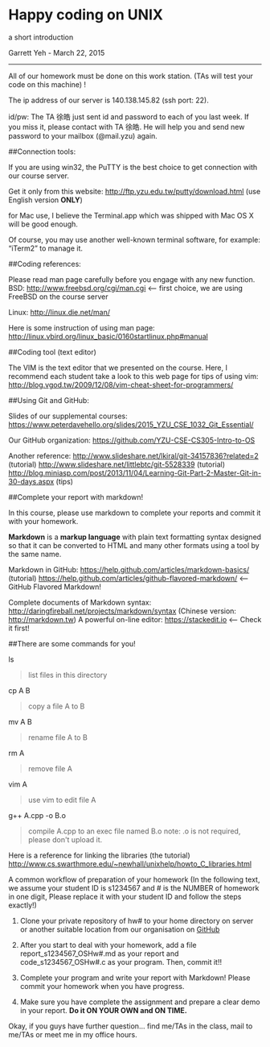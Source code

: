 # Happy coding on UNIX

a short introduction

Garrett Yeh - March 22, 2015

---

All of our homework must be done on this work station. (TAs will test your code on this machine) !

The ip address of our server is 140.138.145.82 (ssh port: 22).

id/pw: The TA 徐皓 just sent id and password to each of you last week. If you miss it, please contact with TA 徐皓. He will help you and send new password to your mailbox (@mail.yzu) again.

##Connection tools:

If you are using win32, the PuTTY is the best choice to get connection with our course server.

Get it only from this website: http://ftp.yzu.edu.tw/putty/download.html (use English version **ONLY**)

for Mac use, I believe the Terminal.app which was shipped with Mac OS X will be good enough.

Of course, you may use another well-known terminal software, for example: “iTerm2” to manage it. 

##Coding references:

Please read man page carefully before you engage with any new function.
BSD: http://www.freebsd.org/cgi/man.cgi <— first choice, we are using FreeBSD on the course server

Linux: http://linux.die.net/man/

Here is some instruction of using man page:
http://linux.vbird.org/linux_basic/0160startlinux.php#manual

##Coding tool (text editor)

The VIM is the text editor that we presented on the course.
Here, I recommend each student take a look to this web page for tips of using vim:
http://blog.vgod.tw/2009/12/08/vim-cheat-sheet-for-programmers/

##Using Git and GitHub:

Slides of our supplemental courses:
https://www.peterdavehello.org/slides/2015_YZU_CSE_1032_Git_Essential/

Our GitHub organization:
https://github.com/YZU-CSE-CS305-Intro-to-OS

Another reference:
http://www.slideshare.net/lkiral/git-34157836?related=2 (tutorial)
http://www.slideshare.net/littlebtc/git-5528339 (tutorial)
http://blog.miniasp.com/post/2013/11/04/Learning-Git-Part-2-Master-Git-in-30-days.aspx (tips)

##Complete your report with markdown!

In this course, please use markdown to complete your reports and commit it with your homework.

**Markdown** is a **markup language** with plain text formatting syntax designed so that it can be converted to HTML and many other formats using a tool by the same name.

Markdown in GitHub:
https://help.github.com/articles/markdown-basics/ (tutorial)
https://help.github.com/articles/github-flavored-markdown/ <— GitHub Flavored Markdown!


Complete documents of Markdown syntax: http://daringfireball.net/projects/markdown/syntax
(Chinese version: http://markdown.tw)
A powerful on-line editor: https://stackedit.io <— Check it first!

##There are some commands for you!

ls
> list files in this directory

cp A B
> copy a file A to B

mv A B
> rename file A to B

rm A
> remove file A

vim A
> use vim to edit file A

g++ A.cpp -o B.o
> compile A.cpp to an exec file named B.o
note:  .o is not required, please don't upload it.


Here is a reference for linking the libraries (the tutorial)
http://www.cs.swarthmore.edu/~newhall/unixhelp/howto_C_libraries.html

A common workflow of preparation of your homework
(In the following text, we assume your student ID is s1234567 and # is the NUMBER of homework in one digit, Please replace it with your student ID and follow the steps exactly!)

 1. Clone your private repository of hw# to your home directory on
    server or another suitable location from our organisation on [GitHub](https://github.com/YZU-CSE-CS305-Intro-to-OS)

 2. After you start to deal with your homework, add a file report_s1234567_OSHw#.md as your report and code_s1234567_OSHw#.c as your program. Then, commit it!!

 3. Complete your program and write your report with Markdown! Please commit your homework when you have progress.

 4. Make sure you have complete the assignment and prepare a clear demo in your report. **Do it ON YOUR OWN and ON TIME.**


Okay, if you guys have further question... find me/TAs in the class, mail to me/TAs or meet me in my office hours.
